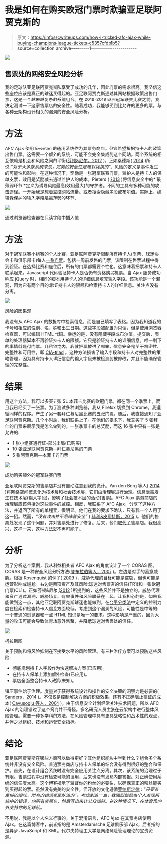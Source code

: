# 我是如何在购买欧冠门票时欺骗亚足联阿贾克斯的

> 原文：<https://infosecwriteups.com/how-i-tricked-afc-ajax-while-buying-champions-league-tickets-c5357cfdb1b5?source=collection_archive---------1----------------------->

![](img/6d595705da4d7f4340069cfeb23250ea.png)

## 售票处的网络安全风险分析

我的足球队亚足联阿贾克斯队享受了成功的几年，因此门票的需求很高。我坚信这些座位应该是真正的球迷买得起的。亚足联阿贾克斯通过其网站根据政策出售门票，这是一个越来越复杂的系统组合。在 2018-2019 欧洲冠军联赛比赛之前，我决定测试一下这家售票店的安全性。随着成功，我能够买到比允许的更多的票。与各种云架构设计相关的漏洞的安全风险分析。

# 方法

AFC Ajax 使用 Eventim 的通用系统作为其票务商店。但它希望根据持卡人的政策出售门票。这需要一个额外的系统，可能不会完全集成到这个网站。两个系统的相互依赖是机会和风险之间的平衡([芬顿&尼尔，2012](http://bayesianrisk.com/sample_chapters/Chapter%202%20The%20need%20for%20causal%20explanatory%20models%20in%20risk%20assessment.pdf) )，正如桑德斯( [2014](https://ieeexplore.ieee.org/abstract/document/6798561) )所说:*“对于大多数系统来说，完美的安全性是难以捉摸的”*。风险的定义是事件发生的可能性和影响。在这种情况下，奖励是一张冠军联赛门票，监护人是持卡人的保单支票，效用是奖励减去通过监护人的成本。Pieters ( [2013](https://ieeexplore.ieee.org/abstract/document/6735393) )将信息安全中的*‘最薄弱环节’*定义为诱导风险最高(效用最大)的守护者。不同的工具有多种可能的攻击途径。一开始我是想着监控网站流量。或者搜索隐藏字段或布尔值。实际上，编辑受保护的输入字段是最薄弱的环节。

![](img/af0e4c93061d808ad2cf14e0fe3ff593.png)

通过浏览器检查器在只读字段中插入值

# 方法

对于冠军联赛小组赛的个人比赛，亚足联阿贾克斯限制所有持卡人(季票、球迷协会卡和俱乐部卡)每人[一张门票](https://www.ajax.nl/streams/actueel/informatie-losse-verkoop-groepsfase-champions-league.htm)。包括一周前发售的门票。该限制在售票过程中得到验证。在选择比赛和座位后，所有的门票都需要个性化。这意味着把票和持卡人联系起来。Javascript 代码验证持卡人是否仍有资格购买机票。当 Ajax 服务成功响应 jQuery 时，相同的脚本用持卡人的详细信息填充输入字段。该功能是一个漏洞，因为它有两个目的:验证持卡人的限额和检索持卡人的详细信息。关注点没有分离。

![](img/6c29f2190bf378d7fc17fd0d56c0f497.png)

风险的因果观

我没有从 AFC Ajax 的数据库中检索信息，而是自己填写了表格。因为我知道我的卡号和相应的性别、名、姓和出生日期。这些字段被配置为只读，但是使用浏览器检查器，可以编辑 HTML 代码。幸运的是，没有隐藏字段或布尔值。提交后，表单的处理器脚本不再验证持卡人的限额。它只是验证持卡人的详细信息。唯一剩下的事情就是付门票。几秒钟之内，我就把票放进了邮箱。信息安全是关于机密性、完整性和可用性，即 [CIA-triad](https://en.wikipedia.org/wiki/Information_security#Key_concepts) 。这种方法损害了输入字段和持卡人对完整性的策略管理，因为具有持卡人详细信息的输入字段未被检测到被修改，并且不能确保管理的完整性。

# 结果

用这个方法，我可以多买五张 SL 本菲卡比赛的欧冠门票。都在同一个季票上，而且我已经买了一张票。为了测试多种浏览器，我从 Firefox 切换到 Chrome。我遵循同样的程序。产生了另一套拜仁慕尼黑比赛的五张门票。随后，我直接通知了亚足联阿贾克斯。几个小时后，我们联系上了。在他们的要求下，我又买了 5 张拜仁的门票来展示我是怎么做到的。一张季票卡的总奖励，而这 16 张中只有一张是允许的:

*   1 张小组赛通行证-部分出局(已购买)
*   10 张亚足联阿贾克斯—拜仁慕尼黑的门票
*   5 张阿贾克斯—本菲卡的门票

![](img/70b45f90127344a1b88afc40f793c6d8.png)

成功购买额外的冠军联赛门票

亚足联阿贾克斯的售票店并没有自动注意到我的诡计。Van den Berg 等人( [2014](https://www.csacademy.nl/images/MP-IST-122-12-paper-published.pdf) )将网络空间概念化为技术层和社会技术层，它们由治理层进行治理。信息泄露发生在技术层(输入字段)，影响了社会技术层的活动(售票)。AFC Ajax 票务商店的治理层应该包括对这些事件的监控。相反，我联系了 AFC Ajax，分享了这种方法，并返回了所有的单程票，很明显。他们在我的要求下确认，只有我一个人用了这一招。然而，*“没有攻击并不意味着安全”* ( [赫利&皮耶特斯，2015](https://dl.acm.org/doi/abs/10.1145/2841113.2841122) )。他们的售票处发现了这个问题，并对售票处进行了修复。后来，他们[取代了](https://streams.ajax.nl/streams/actueel/nieuwe-ajax-ticketshop.htm)售票店。我很高兴，这样一来，这种方法就不再可能了。

# 分析

为了分析这个案例，我从利益相关者 AFC Ajax 的角度设计了一个 CORAS 图。CORAS 是一种安全风险分析方法([登布拉伯等人，2007](https://link.springer.com/content/pdf/10.1007/s10550-007-0013-9.pdf) )。左边是对手的蓄意威胁。根据 Rosenquist 的例子( [2009](https://itpeernetwork.intel.com/whitepaper-prioritizing-information-security-risks-with-threat-agent-risk-assessment/#gs.a1qshd) )，威胁代理的目标可能是盗窃，但也可能是运营影响或尴尬。右边是两项资产及其风险:球迷对售票店的信任(TR1)和一张欧冠门票(CL1)。正如芬顿&尼尔 [(2012](http://bayesianrisk.com/sample_chapters/Chapter%202%20The%20need%20for%20causal%20explanatory%20models%20in%20risk%20assessment.pdf) )所提到的，这些风险并不是独立的。威胁代理和资产通过漏洞、威胁场景、有害事件和风险联系在一起。让我担心的是，如果我能做到这一点，其他亚足联阿贾克斯球迷也能做到。在[公平分类法](https://en.wikipedia.org/wiki/Factor_analysis_of_information_risk)中定义的控制力度在检索和检查持卡人信息方面较低。考虑到这个漏洞的风险，可能性是中等的:一个普通的浏览器和一点 HTML 知识是唯一的要求。这种影响是严重的，因为大量的攻击可能会导致体育场意外售罄，并降低球迷对售票处的信任。

![](img/ee0ce3bfce3c87313c7a6c1597ba247d.png)

柯拉斯图

关于预防和将风险抑制在可接受水平的风险管理。有三种治疗方案可以预防这些风险:

*   彻底规划持卡人字段作为快速解决方案(已应用)。
*   在持卡人保单上添加额外检查(已应用)。
*   票店全面整合持卡人政策(未知)。

镇压事件始于治理。度量对于获得系统设计和操作的安全决策的洞察力是必要的( [Sanders，2014](https://ieeexplore.ieee.org/abstract/document/6798561) )。不仅仅是控制解决方案的积极效果，还有不正确阻止票证的成本( [Cavusoglu 等人，2004](https://dl.acm.org/doi/pdf/10.1145/1005817.1005828?casa_token=SOj9-X2xAT4AAAAA:Jg5wEWtf2TAdWMsRgFn_qg4ur9YDFjPBmp_y4bBXg0DGbFtQwqORPEQRAugdPaWVxyk_VGpQ27_P) )。由于信息安全计划经常关注技术问题，所以 AFC Ajax 的治理错过了这个窍门并不奇怪。多名研究人员主张在云架构中进行整体风险管理。需要一种多学科的方法，在风险管理中具有更具战略性和战术性的观点，并伴之以组织、技术和运营安全指标。

# 结论

亚足联阿贾克斯在哪些方面可以做得更好？其他组织能从中学到什么？组合多个系统并非没有安全风险。普通票务商店与持卡人保单的结合没有得到很好的整合和保护。首先，在设计组合系统时没有完全应用关注点分离。其次，该系统的治理过于有限。售票过程中没有检查可能的误用，后来也没有发现内部警报。对正确使用系统的信任度太高。这个博客揭示了监督你的粉丝的必要性，以确保真正的粉丝能买到买得起的票。虽然没有完美的安全性，但开放的文化遵循[莱纳斯定律](https://en.wikipedia.org/wiki/Linus%27s_law) : *“只要有足够的眼球，所有的错误都是肤浅的”。考虑到这一点，我强烈鼓励每个人发现系统中的错误，向所有者报告，然后写出来让公众知晓。在这种情况下，在体育场内外支持你的足球队。*

不用说，我是以个人名义行事的。关于混淆语言，AFC Ajax 在其票务店使用 Ajax。在这篇博客中，前者指的是 Amsterdamsche 足球俱乐部 Ajax，后者指的是异步 JavaScript 和 XML。代尔夫特理工大学是网络风险管理理论的宝贵资源。